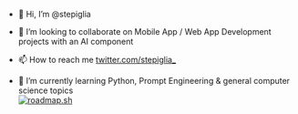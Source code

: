 - 👋  Hi, I’m @stepiglia
- 💞️  I’m looking to collaborate on  Mobile App / Web App Development projects with an AI component
- 📫  How to reach me [twitter.com/stepiglia_](https://www.twitter.com/stepiglia_)

- 🌱  I’m currently learning Python, Prompt Engineering & general computer science topics  
[![roadmap.sh](https://api.roadmap.sh/v1-badge/tall/644065d3e272577374929eb9?variant=light&roadmaps=computer-science%2Csql%2Cprompt-engineering%2Cai-data-scientist)](https://roadmap.sh)

<!---
stepiglia/stepiglia is a ✨ special ✨ repository because its `README.md` (this file) appears on your GitHub profile.
You can click the Preview link to take a look at your changes.
--->

